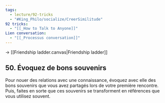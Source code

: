 ```yaml
---
tags:
  - lecture/92-tricks
  - "#King_Philo/socialize/CreerSimilitude"
92 tricks:
  - "[[_How to Talk to Anyone]]"
Lien conversation:
  - "[[_Processus conversation]]"
---
```


-> [[Friendship ladder.canvas|Friendship ladder]]

## 50. Évoquez de bons souvenirs

Pour nouer des relations avec une connaissance, évoquez avec elle des bons souvenirs que vous avez partagés lors de votre première rencontre. Puis, faites en sorte que ces souvenirs se transforment en références que vous utilisez souvent.
